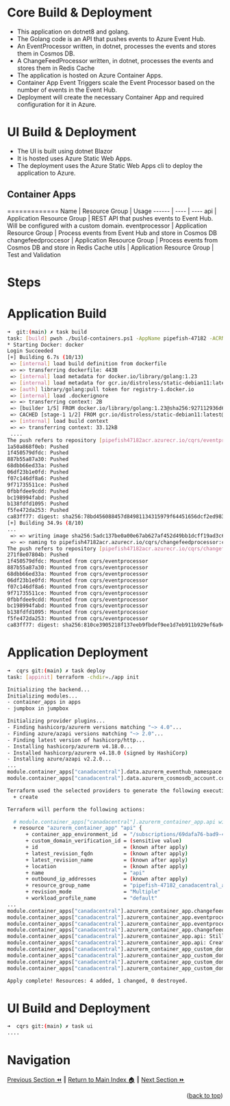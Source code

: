 Core Build & Deployment
=============
* This application on dotnet8 and golang.
* The Golang code is an API that pushes events to Azure Event Hub.
* An EventProcessor written, in dotnet, processes the events and stores them in Cosmos DB.
* A ChangeFeedProcessor written, in dotnet, processes the events and stores them in Redis Cache
* The application is hosted on Azure Container Apps.
* Container App Event Triggers scale the Event Processor based on the number of events in the Event Hub.
* Deployment will create the necessary Container App and required configuration for it in Azure.

UI Build & Deployment
=============
* The UI is built using dotnet Blazor
* It is hosted uses Azure Static Web Apps.
* The deployment uses the Azure Static Web Apps cli to deploy the application to Azure.

## Container Apps
=============
Name | Resource Group | Usage 
------ | ---- | ----
api | Application Resource Group  | REST API that pushes events to Event Hub. Will be configured with a custom domain.
eventprocessor | Application Resource Group  | Process events from Event Hub and store in Cosmos DB
changefeedproccesor | Application Resource Group | Process events from Cosmos DB and store in Redis Cache
utils | Application Resource Group | Test and Validation

# Steps
Application Build
=============
```bash
➜  git:(main) ✗ task build
task: [build] pwsh ./build-containers.ps1 -AppName pipefish-47182 -ACRName pipefish47182acr -CommitVersion ca83ff77 -SourceRootPath "../src"
* Starting Docker: docker                                                                                                                            
Login Succeeded
[+] Building 6.7s (10/13)                                                                                                              docker:default
 => [internal] load build definition from dockerfile                                                                                             0.0s
 => => transferring dockerfile: 443B                                                                                                             0.0s
 => [internal] load metadata for docker.io/library/golang:1.23                                                                                   0.6s
 => [internal] load metadata for gcr.io/distroless/static-debian11:latest                                                                        0.3s
 => [auth] library/golang:pull token for registry-1.docker.io                                                                                    0.0s
 => [internal] load .dockerignore                                                                                                                0.0s
 => => transferring context: 2B                                                                                                                  0.0s
 => [builder 1/5] FROM docker.io/library/golang:1.23@sha256:927112936d6b496ed95f55f362cc09da6e3e624ef868814c56d55bd7323e0959                     0.0s
 => CACHED [stage-1 1/2] FROM gcr.io/distroless/static-debian11:latest@sha256:1dbe426d60caed5d19597532a2d74c8056cd7b1674042b88f7328690b5ead8ed   0.0s
 => [internal] load build context                                                                                                                0.1s
 => => transferring context: 33.12kB                                                                                                             0.0s
 ....
The push refers to repository [pipefish47182acr.azurecr.io/cqrs/eventprocessor]
1a50a868f0eb: Pushed
1f450579dfdc: Pushed
887b55a87a30: Pushed
68dbb66ed33a: Pushed
06df23b1e0fd: Pushed
f07c146df8a6: Pushed
9f71735511ce: Pushed
0fbbfdee9cdd: Pushed
bc198994fabd: Pushed
b138fdfd1095: Pushed
f5fe472da253: Pushed
ca83ff77: digest: sha256:78bd456088457d84981134315979f64451656dcf2ed983ccf03bee0d6f1f8950 size: 2630
[+] Building 34.9s (8/10)                                                       
...
 => => writing image sha256:5adc137be0a00e67ab627af452d49bb1dcff19ad3c6fe8e748b9e42b6a265e81                                                     0.0s
 => => naming to pipefish47182acr.azurecr.io/cqrs/changefeedprocessor:ca83ff77                                                                   0.0s
The push refers to repository [pipefish47182acr.azurecr.io/cqrs/changefeedprocessor]
271f8e07804b: Pushed
1f450579dfdc: Mounted from cqrs/eventprocessor
887b55a87a30: Mounted from cqrs/eventprocessor
68dbb66ed33a: Mounted from cqrs/eventprocessor
06df23b1e0fd: Mounted from cqrs/eventprocessor
f07c146df8a6: Mounted from cqrs/eventprocessor
9f71735511ce: Mounted from cqrs/eventprocessor
0fbbfdee9cdd: Mounted from cqrs/eventprocessor
bc198994fabd: Mounted from cqrs/eventprocessor
b138fdfd1095: Mounted from cqrs/eventprocessor
f5fe472da253: Mounted from cqrs/eventprocessor
ca83ff77: digest: sha256:810ce3905218f137eeb9fbdef9ee1d7eb911b929ef6a944d1fc85c59193e36f0 size: 2631
```

Application Deployment 
=============
```bash
➜  cqrs git:(main) ✗ task deploy
task: [appinit] terraform -chdir=./app init

Initializing the backend...
Initializing modules...
- container_apps in apps
- jumpbox in jumpbox

Initializing provider plugins...
- Finding hashicorp/azurerm versions matching "~> 4.0"...
- Finding azure/azapi versions matching "~> 2.0"...
- Finding latest version of hashicorp/http...
- Installing hashicorp/azurerm v4.18.0...
- Installed hashicorp/azurerm v4.18.0 (signed by HashiCorp)
- Installing azure/azapi v2.2.0...
...
module.container_apps["canadacentral"].data.azurerm_eventhub_namespace.cqrs: Read complete after 2s [id=/subscriptions/69dafa76-bad9-48a7-a96a-e1f25830a5b0/resourceGroups/pipefish-47182_canadacentral_apps_rg/providers/Microsoft.EventHub/namespaces/pipefish-47182-canadacentral-eventhubs]
module.container_apps["canadacentral"].data.azurerm_cosmosdb_account.cqrs: Read complete after 2s [id=/subscriptions/69dafa76-bad9-48a7-a96a-e1f25830a5b0/resourceGroups/pipefish-47182_global_rg/providers/Microsoft.DocumentDB/databaseAccounts/pipefish-47182-cosmosdb]

Terraform used the selected providers to generate the following execution plan. Resource actions are indicated with the following symbols:
  + create

Terraform will perform the following actions:

  # module.container_apps["canadacentral"].azurerm_container_app.api will be created
  + resource "azurerm_container_app" "api" {
      + container_app_environment_id  = "/subscriptions/69dafa76-bad9-48a7-a96a-e1f25830a5b0/resourceGroups/pipefish-47182_canadacentral_infra_rg/providers/Microsoft.App/managedEnvironments/pipefish-47182-canadacentral-env"
      + custom_domain_verification_id = (sensitive value)
      + id                            = (known after apply)
      + latest_revision_fqdn          = (known after apply)
      + latest_revision_name          = (known after apply)
      + location                      = (known after apply)
      + name                          = "api"
      + outbound_ip_addresses         = (known after apply)
      + resource_group_name           = "pipefish-47182_canadacentral_apps_rg"
      + revision_mode                 = "Multiple"
      + workload_profile_name         = "default"
...
module.container_apps["canadacentral"].azurerm_container_app.changefeedprocessor: Still creating... [20s elapsed]
module.container_apps["canadacentral"].azurerm_container_app.eventprocessor: Still creating... [20s elapsed]
module.container_apps["canadacentral"].azurerm_container_app.eventprocessor: Creation complete after 27s [id=/subscriptions/69dafa76-bad9-48a7-a96a-e1f25830a5b0/resourceGroups/pipefish-47182_canadacentral_apps_rg/providers/Microsoft.App/containerApps/eventprocessor]
module.container_apps["canadacentral"].azurerm_container_app.changefeedprocessor: Creation complete after 29s [id=/subscriptions/69dafa76-bad9-48a7-a96a-e1f25830a5b0/resourceGroups/pipefish-47182_canadacentral_apps_rg/providers/Microsoft.App/containerApps/changefeedprocessor]
module.container_apps["canadacentral"].azurerm_container_app.api: Still creating... [30s elapsed]
module.container_apps["canadacentral"].azurerm_container_app.api: Creation complete after 31s [id=/subscriptions/69dafa76-bad9-48a7-a96a-e1f25830a5b0/resourceGroups/pipefish-47182_canadacentral_apps_rg/providers/Microsoft.App/containerApps/api]
module.container_apps["canadacentral"].azurerm_container_app_custom_domain.api: Creating...
module.container_apps["canadacentral"].azurerm_container_app_custom_domain.api: Still creating... [10s elapsed]
module.container_apps["canadacentral"].azurerm_container_app_custom_domain.api: Still creating... [20s elapsed]
module.container_apps["canadacentral"].azurerm_container_app_custom_domain.api: Creation complete after 21s [id=/subscriptions/69dafa76-bad9-48a7-a96a-e1f25830a5b0/resourceGroups/pipefish-47182_canadacentral_apps_rg/providers/Microsoft.App/containerApps/api/customDomainName/api.ingress.bjdazure.tech]

Apply complete! Resources: 4 added, 1 changed, 0 destroyed.      
```

# UI Build and Deployment 
```bash
➜  cqrs git:(main) ✗ task ui
....
```

# Navigation
[Previous Section ⏪](./infrastructure.md) ‖ [Return to Main Index 🏠](../testing.md) ‖ [Next Section ⏩](./testing.md) 
<p align="right">(<a href="#build">back to top</a>)</p>